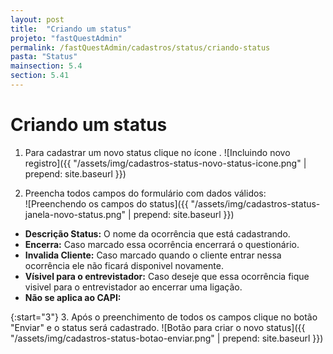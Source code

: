 ```yaml
---
layout: post
title:  "Criando um status"
projeto: "fastQuestAdmin"
permalink: /fastQuestAdmin/cadastros/status/criando-status
pasta: "Status"
mainsection: 5.4
section: 5.41
---
```

# Criando um status

1. Para cadastrar um novo status clique no ícone <i class="fa fa-plus-circle" style="color: #a069c3!important"></i>.
![Incluindo novo registro]({{ "/assets/img/cadastros-status-novo-status-icone.png" | prepend: site.baseurl }})

2. Preencha todos campos do formulário com dados válidos:  
![Preenchendo os campos do status]({{ "/assets/img/cadastros-status-janela-novo-status.png" | prepend: site.baseurl }})

- **Descrição Status:** O nome da ocorrência que está cadastrando.
- **Encerra:** Caso marcado essa ocorrência encerrará o questionário.
- **Invalida Cliente:** Caso marcado quando o cliente entrar nessa ocorrência ele não ficará disponivel novamente.
- **Vísivel para o entrevistador:** Caso deseje que essa ocorrência fique visivel para o entrevistador ao encerrar uma ligação.
- **Não se aplica ao CAPI:**

{:start="3"}
3. Após o preenchimento de todos os campos clique no botão "Enviar" e o status será cadastrado.
![Botão para criar o novo status]({{ "/assets/img/cadastros-status-botao-enviar.png" | prepend: site.baseurl }})
